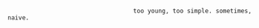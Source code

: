 ~~~~~~~~~~~~~~~~~~~~~~~~~~~~~~~~~~~~~~~~~~~~~~~~~~~~~~~~~~~~~~~~~~~~~~~~~~~~~~~~~~~~~~~~~~~~~~~~~~~~~~~~~~~~









                                   too young, too simple. sometimes, naive.









~~~~~~~~~~~~~~~~~~~~~~~~~~~~~~~~~~~~~~~~~~~~~~~~~~~~~~~~~~~~~~~~~~~~~~~~~~~~~~~~~~~~~~~~~~~~~~~~~~~~~~~~~~~~


















